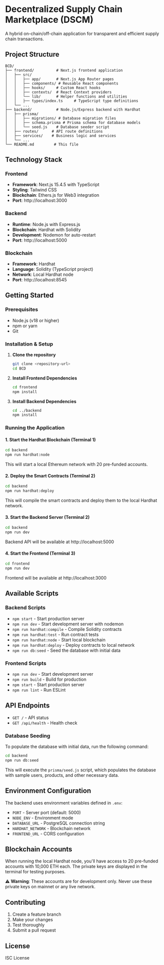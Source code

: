 # Decentralized Supply Chain Marketplace (DSCM)

A hybrid on-chain/off-chain application for transparent and efficient supply chain transactions.

## Project Structure

```
BCD/
├── frontend/          # Next.js frontend application
│   ├── src/
│   │   ├── app/       # Next.js App Router pages
│   │   ├── components/ # Reusable React components
│   │   ├── hooks/     # Custom React hooks
│   │   ├── contexts/  # React Context providers
│   │   └── lib/       # Helper functions and utilities
│   │   ├── types/index.ts     # TypeScript type definitions
│   └── ...
├── backend/           # Node.js/Express backend with Hardhat
│   ├── prisma/
│   │   ├── migrations/ # Database migration files
│   │   ├── schema.prisma # Prisma schema for database models
│   │   └── seed.js    # Database seeder script
│   ├── routes/      # API route definitions
│   ├── services/    # Business logic and services
│   └── ...
└── README.md         # This file
```

## Technology Stack

### Frontend
- **Framework**: Next.js 15.4.5 with TypeScript
- **Styling**: Tailwind CSS
- **Blockchain**: Ethers.js for Web3 integration
- **Port**: http://localhost:3000

### Backend
- **Runtime**: Node.js with Express.js
- **Blockchain**: Hardhat with Solidity
- **Development**: Nodemon for auto-restart
- **Port**: http://localhost:5000

### Blockchain
- **Framework**: Hardhat
- **Language**: Solidity (TypeScript project)
- **Network**: Local Hardhat node
- **Port**: http://localhost:8545

## Getting Started

### Prerequisites
- Node.js (v18 or higher)
- npm or yarn
- Git

### Installation & Setup

1. **Clone the repository**
   ```bash
   git clone <repository-url>
   cd BCD
   ```

2. **Install Frontend Dependencies**
   ```bash
   cd frontend
   npm install
   ```

3. **Install Backend Dependencies**
   ```bash
   cd ../backend
   npm install
   ```

### Running the Application

#### 1. Start the Hardhat Blockchain (Terminal 1)
```bash
cd backend
npm run hardhat:node
```
This will start a local Ethereum network with 20 pre-funded accounts.

#### 2. Deploy the Smart Contracts (Terminal 2)
```bash
cd backend
npm run hardhat:deploy
```
This will compile the smart contracts and deploy them to the local Hardhat network.

#### 3. Start the Backend Server (Terminal 2)
```bash
cd backend
npm run dev
```
Backend API will be available at http://localhost:5000

#### 4. Start the Frontend (Terminal 3)
```bash
cd frontend
npm run dev
```
Frontend will be available at http://localhost:3000

## Available Scripts

### Backend Scripts
- `npm start` - Start production server
- `npm run dev` - Start development server with nodemon
- `npm run hardhat:compile` - Compile Solidity contracts
- `npm run hardhat:test` - Run contract tests
- `npm run hardhat:node` - Start local blockchain
- `npm run hardhat:deploy` - Deploy contracts to local network
- `npm run db:seed` - Seed the database with initial data

### Frontend Scripts
- `npm run dev` - Start development server
- `npm run build` - Build for production
- `npm start` - Start production server
- `npm run lint` - Run ESLint

## API Endpoints

- `GET /` - API status
- `GET /api/health` - Health check

### Database Seeding

To populate the database with initial data, run the following command:

```bash
cd backend
npm run db:seed
```

This will execute the `prisma/seed.js` script, which populates the database with sample users, products, and other necessary data.

## Environment Configuration

The backend uses environment variables defined in `.env`:
- `PORT` - Server port (default: 5000)
- `NODE_ENV` - Environment mode
- `DATABASE_URL` - PostgreSQL connection string
- `HARDHAT_NETWORK` - Blockchain network
- `FRONTEND_URL` - CORS configuration


## Blockchain Accounts

When running the local Hardhat node, you'll have access to 20 pre-funded accounts with 10,000 ETH each. The private keys are displayed in the terminal for testing purposes.

⚠️ **Warning**: These accounts are for development only. Never use these private keys on mainnet or any live network.

## Contributing

1. Create a feature branch
2. Make your changes
3. Test thoroughly
4. Submit a pull request

## License

ISC License